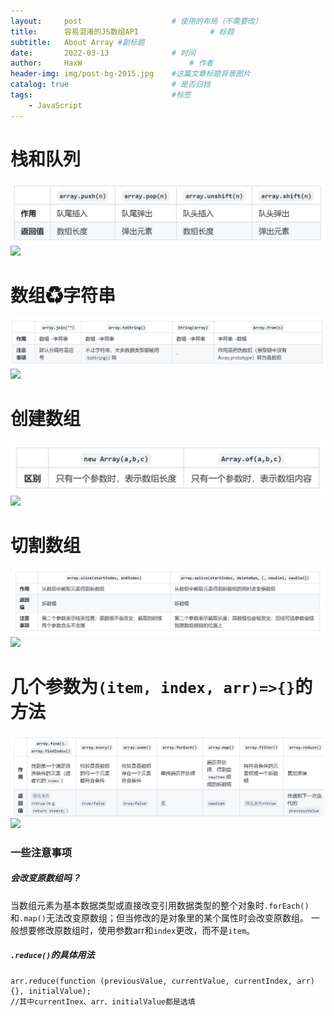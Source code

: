 ```yaml
---
layout:     post   				    # 使用的布局（不需要改）
title:      容易混淆的JS数组API 				# 标题 
subtitle:   About Array #副标题
date:       2022-03-13 				# 时间
author:     HaxW 						# 作者
header-img: img/post-bg-2015.jpg 	#这篇文章标题背景图片
catalog: true 						# 是否归档
tags:								#标签
    - JavaScript
---
```

# 栈和队列
![](https://github.com/Haxwwwww/Haxwwwww.github.io/blob/e60f224be126ef7b26a69624406cd9cbf22246e0/img/Array/%E6%A0%88%E5%92%8C%E9%98%9F%E5%88%97.JPG)    
![](../../../../img/Array/栈和队列.JPG)    
# 数组♻字符串
![](https://github.com/Haxwwwww/Haxwwwww.github.io/blob/e60f224be126ef7b26a69624406cd9cbf22246e0/img/Array/%E6%95%B0%E7%BB%84%E5%AD%97%E7%AC%A6%E4%B8%B2.JPG)  
![](../../../../img/Array/数组字符串.JPG)   
# 创建数组
![](https://github.com/Haxwwwww/Haxwwwww.github.io/blob/e60f224be126ef7b26a69624406cd9cbf22246e0/img/Array/%E5%88%9B%E5%BB%BA%E6%95%B0%E7%BB%84.JPG)  
![](../../../../img/Array/创建数组.JPG)   
# 切割数组
![](https://github.com/Haxwwwww/Haxwwwww.github.io/blob/e60f224be126ef7b26a69624406cd9cbf22246e0/img/Array/%E5%88%87%E5%89%B2%E6%95%B0%E7%BB%84.JPG)  
![](../../../../img/Array/切割数组.JPG)   
# 几个参数为`(item, index, arr)=>{}`的方法
![](https://github.com/Haxwwwww/Haxwwwww.github.io/blob/e60f224be126ef7b26a69624406cd9cbf22246e0/img/Array/%E5%8F%82%E6%95%B0%E4%B8%BA%E5%9B%9E%E8%B0%83%E5%87%BD%E6%95%B0%E7%9A%84%E6%96%B9%E6%B3%95.JPG)  
![](../../../../img/Array/参数为回调函数的方法.JPG)   
### 一些注意事项
##### 会改变原数组吗？
当数组元素为基本数据类型或直接改变引用数据类型的整个对象时`.forEach()`和`.map()`无法改变原数组；但当修改的是对象里的某个属性时会改变原数组。
一般想要修改原数组时，使用参数arr和`index`更改，而不是`item`。 
##### `.reduce()`的具体用法
```
arr.reduce(function (previousValue, currentValue, currentIndex, arr) {}, initialValue);
//其中currentInex、arr、initialValue都是选填
```
